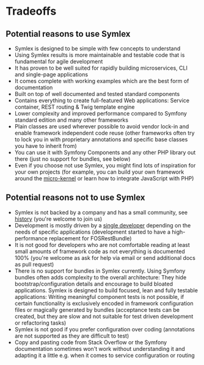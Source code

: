 # Tradeoffs

## Potential reasons to use Symlex

- Symlex is designed to be simple with few concepts to understand
- Using Symlex results is more maintainable and testable code that is fundamental for agile development
- It has proven to be well suited for rapidly building microservices, CLI and single-page applications
- It comes complete with working examples which are the best form of documentation
- Built on top of well documented and tested standard components
- Contains everything to create full-featured Web applications: Service container, REST routing & Twig template engine
- Lower complexity and improved performance compared to Symfony standard edition and many other frameworks
- Plain classes are used wherever possible to avoid vendor lock-in and enable framework independent code reuse (other 
frameworks often try to lock you in with proprietary annotations and specific base classes you have to inherit from)
- You can use it with Symfony Components and any other PHP library out there (just no support for bundles, see below)
- Even if you choose not use Symlex, you might find lots of inspiration for your own projects (for example, you
can build your own framework around the [micro-kernel](https://github.com/symlex/di-microkernel) or learn 
how to integrate JavaScript with PHP)

## Potential reasons not to use Symlex

- Symlex is not backed by a company and has a small community, see [history](https://github.com/symlex/symlex#history) (you're welcome to join us)
- Development is mostly driven by a [single developer](https://blog.liquidbytes.net/about/) depending on the needs of 
specific applications (development started to have a high-performance replacement for FOSRestBundle)
- It is not good for developers who are not comfortable reading at least small amounts of framework code as not 
everything is documented 100% (you're welcome as ask for help via email or send additional docs as pull request)
- There is no support for bundles in Symlex currently. Using Symfony bundles often adds complexity to the overall 
architecture: They hide bootstrap/configuration details and encourage to build bloated applications. 
Symlex is designed to build focused, lean and fully testable applications: Writing meaningful component tests is not 
possible, if certain functionality is exclusively encoded in framework configuration files or magically generated by 
bundles (acceptance tests can be created, but they are slow and not suitable for test driven development or refactoring tasks)
- Symlex is not good if you prefer configuration over coding (annotations are not supported as they are difficult to test)
- Copy and pasting code from Stack Overflow or the Symfony documentation sometimes won't work without 
understanding it and adapting it a little e.g. when it comes to service configuration or routing